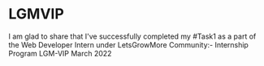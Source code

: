 # LGMVIP
I am glad to share that I've successfully completed my #Task1 as a part of the Web Developer Intern under LetsGrowMore Community:- Internship Program LGM-VIP March 2022
